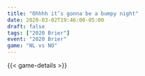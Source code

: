 ```yaml
---
title: "Ohhhh it’s gonna be a bumpy night"
date: 2020-03-02T19:46:00-05:00
draft: false
tags: ["2020 Brier"]
event: "2020 Brier"
game: "NL vs NO"
---
```

{{< game-details >}}
<!--more--> 
